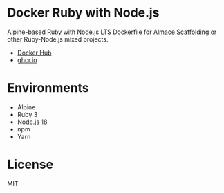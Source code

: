 # Docker Ruby with Node.js


Alpine-based Ruby with Node.js LTS Dockerfile for [Almace Scaffolding](https://sparanoid.com/lab/amsf/) or other Ruby-Node.js mixed projects.

- [Docker Hub](https://hub.docker.com/r/sparanoid/ruby-node)
- [ghcr.io](https://github.com/users/sparanoid/packages/container/package/ruby-node)

# Environments

- Alpine
- Ruby 3
- Node.js 18
- npm
- Yarn

# License

MIT
